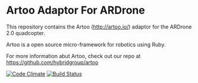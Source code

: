 # Artoo Adaptor For ARDrone

This repository contains the Artoo (http://artoo.io/) adaptor for the ARDrone 2.0 quadcopter.

Artoo is a open source micro-framework for robotics using Ruby.

For more information abut Artoo, check out our repo at https://github.com/hybridgroup/artoo

[![Code Climate](https://codeclimate.com/github/hybridgroup/artoo-ardrone.png)](https://codeclimate.com/github/hybridgroup/artoo-ardrone) [![Build Status](https://travis-ci.org/hybridgroup/artoo-ardrone.png?branch=master)](https://travis-ci.org/hybridgroup/artoo-ardrone)
